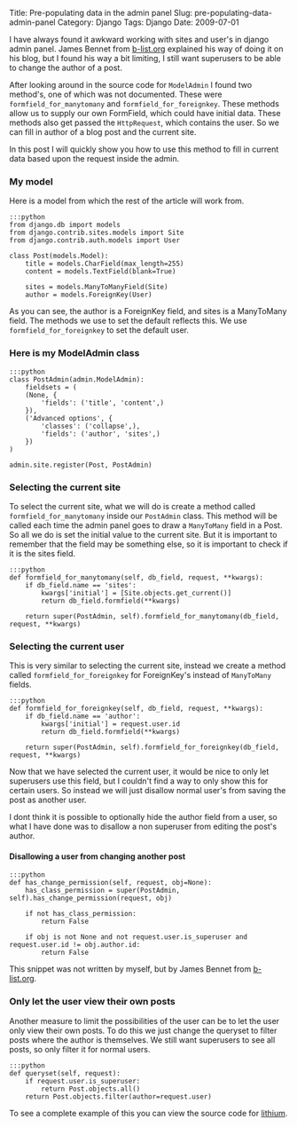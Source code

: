 Title: Pre-populating data in the admin panel
Slug: pre-populating-data-admin-panel
Category: Django
Tags: Django
Date: 2009-07-01

I have always found it awkward working with sites and user's in django admin panel. James Bennet from [b-list.org](http://www.b-list.org/weblog/2008/dec/24/admin/) explained his way of doing it on his blog, but I found his way a bit limiting, I still want superusers to be able to change the author of a post.

After looking around in the source code for `ModelAdmin` I found two method's, one of which was not documented. These were `formfield_for_manytomany` and `formfield_for_foreignkey`. These methods allow us to supply our own FormField, which could have initial data. These methods also get passed the `HttpRequest`, which contains the user. So we can fill in author of a blog post and the current site.

In this post I will quickly show you how to use this method to fill in current data based upon the request inside the admin.

### My model

Here is a model from which the rest of the article will work from.

    :::python
    from django.db import models
    from django.contrib.sites.models import Site
    from django.contrib.auth.models import User

    class Post(models.Model):
        title = models.CharField(max_length=255)
        content = models.TextField(blank=True)

        sites = models.ManyToManyField(Site)
        author = models.ForeignKey(User)

As you can see, the author is a ForeignKey field, and sites is a ManyToMany field. The methods we use to set the default reflects this. We use `formfield_for_foreignkey` to set the default user.

### Here is my ModelAdmin class

    :::python
    class PostAdmin(admin.ModelAdmin):
        fieldsets = (
        (None, {
            'fields': ('title', 'content',)
        }),
        ('Advanced options', {
            'classes': ('collapse',),
            'fields': ('author', 'sites',)
        })
    )

    admin.site.register(Post, PostAdmin)

### Selecting the current site

To select the current site, what we will do is create a method called `formfield_for_manytomany` inside our `PostAdmin` class. This method will be called each time the admin panel goes to draw a `ManyToMany` field in a Post. So all we do is set the initial value to the current site. But it is important to remember that the field may be something else, so it is important to check if it is the sites field.

    :::python
    def formfield_for_manytomany(self, db_field, request, **kwargs):
        if db_field.name == 'sites':
            kwargs['initial'] = [Site.objects.get_current()]
            return db_field.formfield(**kwargs)

        return super(PostAdmin, self).formfield_for_manytomany(db_field, request, **kwargs)

### Selecting the current user

This is very similar to selecting the current site, instead we create a method called `formfield_for_foreignkey` for ForeignKey's instead of `ManyToMany` fields.

    :::python
    def formfield_for_foreignkey(self, db_field, request, **kwargs):
        if db_field.name == 'author':
            kwargs['initial'] = request.user.id
            return db_field.formfield(**kwargs)

        return super(PostAdmin, self).formfield_for_foreignkey(db_field, request, **kwargs)

Now that we have selected the current user, it would be nice to only let superusers use this field, but I couldn't find a way to only show this for certain users. So instead we will just disallow normal user's from saving the post as another user.

I dont think it is possible to optionally hide the author field from a user, so what I have done was to disallow a non superuser from editing the post's author.

#### Disallowing a user from changing another post

    :::python
    def has_change_permission(self, request, obj=None):
        has_class_permission = super(PostAdmin, self).has_change_permission(request, obj)

        if not has_class_permission:
            return False

        if obj is not None and not request.user.is_superuser and request.user.id != obj.author.id:
            return False

This snippet was not written by myself, but by James Bennet from [b-list.org](http://www.b-list.org/weblog/2008/dec/24/admin/).

### Only let the user view their own posts

Another measure to limit the possibilities of the user can be to let the user only view their own posts. To do this we just change the queryset to filter posts where the author is themselves. We still want superusers to see all posts, so only filter it for normal users.

    :::python
    def queryset(self, request):
        if request.user.is_superuser:
            return Post.objects.all()
        return Post.objects.filter(author=request.user)

To see a complete example of this you can view the source code for [lithium](https://github.com/kylef/lithium).
